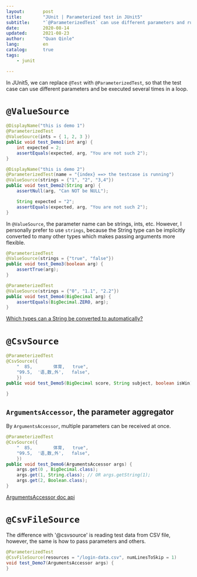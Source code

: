 ```yaml
---
layout:       post
title:        "JUnit | Parameterized test in JUnit5"
subtitle:     "`@ParameterizedTest` can use different parameters and run test case multiple times in a loop"
date:         2020-08-14
updated:      2021-08-23
author:       "Quan Qinle"
lang:         en
catalog:      true
tags:
    - junit

---
```


In JUnit5, we can replace `@Test` with `@ParameterizedTest`, so that the test case can use different parameters and be executed several times in a loop.

<!-- more -->

# `@ValueSource`

```Java
@DisplayName("this is demo 1")
@ParameterizedTest
@ValueSource(ints = { 1, 2, 3 })
public void test_Demo1(int arg) {
    int expected = 2;
    assertEquals(expected, arg, "You are not such 2");
}

@DisplayName("this is demo 2")
@ParameterizedTest(name = "{index} ==> the testcase is running")
@ValueSource(strings = {"1", "2", "3,4"})
public void test_Demo2(String arg) {
    assertNull(arg, "Can NOT be NULL");

    String expected = "2";
    assertEquals(expected, arg, "You are not such 2");
}
```

In `@ValueSource`, the parameter name can be strings, ints, etc. However, I personally prefer to use `strings`, because the String type can be implicitly converted to many other types which makes passing arguments more flexible.

```Java
@ParameterizedTest
@ValueSource(strings = {"true", "false"})
public void test_Demo3(boolean arg) {
    assertTrue(arg);
}

@ParameterizedTest
@ValueSource(strings = {"0", "1.1", "2.2"})
public void test_Demo4(BigDecimal arg) {
    assertEquals(BigDecimal.ZERO, arg);
}
```

[Which types can a String be converted to automatically?](https://junit.org/junit5/docs/current/user-guide/#writing-tests-parameterized-tests-argument-conversion-implicit)


# `@CsvSource`

```Java
@ParameterizedTest
@CsvSource({
    "  85,        体育,   true",
    "99.5,  '语,数,外',   false",
    })
public void test_Demo5(BigDecimal score, String subject, boolean isWin) {

}
```

## `ArgumentsAccessor`, the parameter aggregator

By `ArgumentsAccessor`, multiple parameters can be received at once.

```java
@ParameterizedTest
@CsvSource({
    "  85,        体育,   true",
    "99.5,  '语,数,外',   false",
    })
public void test_Demo6(ArgumentsAccessor args) {
    args.get(0 , BigDecimal.class);
    args.get(1, String.class); // OR args.getString(1);
    args.get(2, Boolean.class);
}
```

[ArgumentsAccessor doc api](https://junit.org/junit5/docs/current/api/org.junit.jupiter.params/org/junit/jupiter/params/aggregator/ArgumentsAccessor.html)


# `@CsvFileSource`

The difference with '@csvsource' is reading test data from CSV file, however, the same is how to pass parameters and others.

```java
@ParameterizedTest
@CsvFileSource(resources = "/login-data.csv", numLinesToSkip = 1)
void test_Demo7(ArgumentsAccessor args) {
}
```
